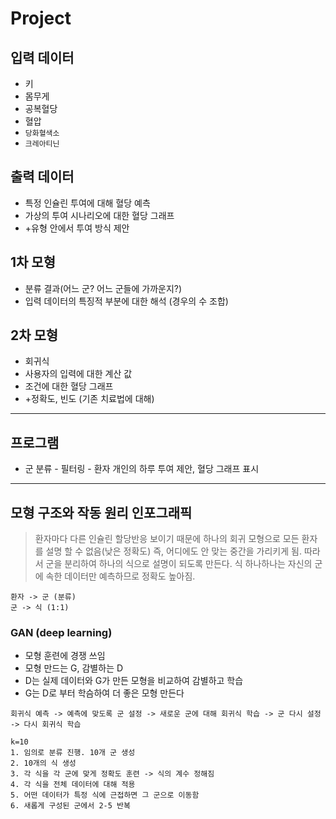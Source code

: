 # Project

## 입력 데이터
* 키
* 몸무게
* 공복혈당
* 혈압
* `당화혈색소`
* `크레아티닌`

## 출력 데이터
* 특정 인슐린 투여에 대해 혈당 예측
* 가상의 투여 시나리오에 대한 혈당 그래프
* +유형 안에서 투여 방식 제안

## 1차 모형
* 분류 결과(어느 군? 어느 군들에 가까운지?)
* 입력 데이터의 특징적 부분에 대한 해석 (경우의 수 조합)

## 2차 모형
* 회귀식
* 사용자의 입력에 대한 계산 값
* 조건에 대한 혈당 그래프
* +정확도, 빈도 (기존 치료법에 대해)

---

## 프로그램
* 군 분류 - 필터링 - 환자 개인의 하루 투여 제안, 혈당 그래프 표시

---

## 모형 구조와 작동 원리 인포그래픽
> 환자마다 다른 인슐린 할당반응 보이기 때문에 하나의 회귀 모형으로 모든 환자를 설명 할 수 없음(낮은 정확도) 즉, 어디에도 안 맞는 중간을 가리키게 됨. 따라서 군을 분리하여 하나의 식으로 설명이 되도록 만든다. 식 하나하나는 자신의 군에 속한 데이터만 예측하므로 정확도 높아짐. 

```
환자 -> 군 (분류)
군 -> 식 (1:1)
```
### GAN (deep learning)
- 모형 훈련에 경쟁 쓰임
- 모형 만드는 G, 감별하는 D
- D는 실제 데이터와 G가 만든 모형을 비교하여 감별하고 학습
- G는 D로 부터 학슴하여 더 좋은 모형 만든다
```
회귀식 예측 -> 예측에 맞도록 군 설정 -> 새로운 군에 대해 회귀식 학습 -> 군 다시 설정 -> 다시 회귀식 학습
```

```
k=10
1. 임의로 분류 진행. 10개 군 생성
2. 10개의 식 생성
3. 각 식을 각 군에 맞게 정확도 훈련 -> 식의 계수 정해짐
4. 각 식을 전체 데이터에 대해 적용
5. 어떤 데이터가 특정 식에 근접하면 그 군으로 이동함
6. 새롭게 구성된 군에서 2-5 반복
```